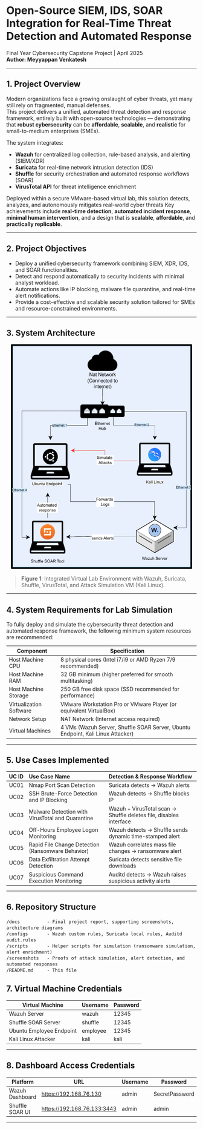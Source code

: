 # Open-Source SIEM, IDS, SOAR Integration for Real-Time Threat Detection and Automated Response

Final Year Cybersecurity Capstone Project | April 2025  
**Author: Meyyappan Venkatesh**

---

## 1. Project Overview

Modern organizations face a growing onslaught of cyber threats, yet many still rely on fragmented, manual defenses.  
This project delivers a unified, automated threat detection and response framework, entirely built with open-source technologies — demonstrating that **robust cybersecurity** can be **affordable**, **scalable**, and **realistic** for small-to-medium enterprises (SMEs).

The system integrates:
- **Wazuh** for centralized log collection, rule-based analysis, and alerting (SIEM/XDR)
- **Suricata** for real-time network intrusion detection (IDS)
- **Shuffle** for security orchestration and automated response workflows (SOAR)
- **VirusTotal API** for threat intelligence enrichment

Deployed within a secure VMware-based virtual lab, this solution detects, analyzes, and autonomously mitigates real-world cyber threats Key achievements include **real-time detection**, **automated incident response**, **minimal human intervention**, and a design that is **scalable**, **affordable**, and **practically replicable**.

---

## 2. Project Objectives

- Deploy a unified cybersecurity framework combining SIEM, XDR, IDS, and SOAR functionalities.
- Detect and respond automatically to security incidents with minimal analyst workload.
- Automate actions like IP blocking, malware file quarantine, and real-time alert notifications.
- Provide a cost-effective and scalable security solution tailored for SMEs and resource-constrained environments.

---

## 3. System Architecture

<p align="center">
  <img src="https://github.com/MeyyappanVenkatesh/Open-Source-SIEM-IDS-SOAR-Integration/blob/main/screenshots/Network%20diagram.png" alt="Network Diagram" width="480" height="auto">
</p>

> **Figure 1**: Integrated Virtual Lab Environment with Wazuh, Suricata, Shuffle, VirusTotal, and Attack Simulation VM (Kali Linux).

---

## 4. System Requirements for Lab Simulation

To fully deploy and simulate the cybersecurity threat detection and automated response framework, the following minimum system resources are recommended:

| Component             | Specification              |
|------------------------|-----------------------------|
| Host Machine CPU       | 8 physical cores (Intel i7/i9 or AMD Ryzen 7/9 recommended) |
| Host Machine RAM       | 32 GB minimum (higher preferred for smooth multitasking) |
| Host Machine Storage   | 250 GB free disk space (SSD recommended for performance) |
| Virtualization Software| VMware Workstation Pro or VMware Player (or equivalent VirtualBox) |
| Network Setup          | NAT Network (Internet access required) |
| Virtual Machines       | 4 VMs (Wazuh Server, Shuffle SOAR Server, Ubuntu Endpoint, Kali Linux Attacker) |

---

## 5. Use Cases Implemented

| UC ID | Use Case Name                              | Detection & Response Workflow |
|:-----|:--------------------------------------------|:-------------------------------|
| UC01  | Nmap Port Scan Detection                   | Suricata detects → Wazuh alerts |
| UC02  | SSH Brute-Force Detection and IP Blocking  | Wazuh detects → Shuffle blocks IP |
| UC03  | Malware Detection with VirusTotal and Quarantine | Wazuh + VirusTotal scan → Shuffle deletes file, disables interface |
| UC04  | Off-Hours Employee Logon Monitoring        | Wazuh detects → Shuffle sends dynamic time-stamped alert |
| UC05  | Rapid File Change Detection (Ransomware Behavior) | Wazuh correlates mass file changes → ransomware alert |
| UC06  | Data Exfiltration Attempt Detection        | Suricata detects sensitive file downloads |
| UC07  | Suspicious Command Execution Monitoring    | Auditd detects → Wazuh raises suspicious activity alerts |

---

## 6. Repository Structure

```plaintext
/docs          - Final project report, supporting screenshots, architecture diagrams
/configs       - Wazuh custom rules, Suricata local rules, Auditd audit.rules
/scripts       - Helper scripts for simulation (ransomware simulation, alert enrichment)
/screenshots   - Proofs of attack simulation, alert detection, and automated responses
/README.md     - This file
```

## 7. Virtual Machine Credentials

| Virtual Machine         | Username   | Password  |
|--------------------------|------------|-----------|
| Wazuh Server             | wazuh      | 12345     |
| Shuffle SOAR Server      | shuffle    | 12345     |
| Ubuntu Employee Endpoint | employee   | 12345     |
| Kali Linux Attacker      | kali       | kali      |

---

## 8. Dashboard Access Credentials

| Platform         | URL                                         | Username | Password       |
|------------------|---------------------------------------------|----------|----------------|
| Wazuh Dashboard  | https://192.168.76.130                      | admin    | SecretPassword |
| Shuffle SOAR UI  | https://192.168.76.133:3443                 | admin    | admin          |

---
